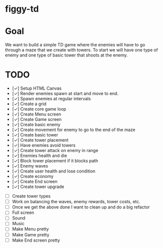 # figgy-td

# Goal

We want to build a simple TD game where the enemies will have to go through a maze that we create with towers. To start we will have one type of enemy and one type of basic tower that shoots at the enemy.

# TODO

- [&check;] Setup HTML Canvas
- [&check;] Render enemies spawn at start and move to end.
- [&check;] Spawn enemies at regular intervals
- [&check;] Create a grid
- [&check;] Create core game loop
- [&check;] Create Menu screen
- [&check;] Create Game screen
- [&check;] Create basic enemy
- [&check;] Create movement for enemy to go to the end of the maze
- [&check;] Create basic tower
- [&check;] Create tower placement
- [&check;] Have enemies avoid towers
- [&check;] Create tower attack on enemy in range
- [&check;] Enemies health and die
- [&check;] Block tower placement if it blocks path
- [&check;] Enemy waves
- [&check;] Create user health and lose condition
- [&check;] Create economy
- [&check;] Create End screen
- [&check;] Create tower upgrade
- [ ] Create tower types
- [ ] Work on balancing the waves, enemy rewards, tower costs, etc.
- [ ] Once we get the above done I want to clean up and do a big refactor
- [ ] Full screen
- [ ] Sound
- [ ] Music
- [ ] Make Menu pretty
- [ ] Make Game pretty
- [ ] Make End screen pretty

